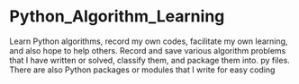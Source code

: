# Python_Algorithm_Learning
Learn Python algorithms, record my own codes, facilitate my own learning, and also hope to help others.
Record and save various algorithm problems that I have written or solved, classify them, and package them into. py files. There are also Python packages or modules that I write for easy coding
